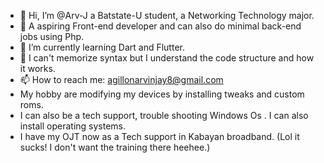 - 👋 Hi, I’m @Arv-J a Batstate-U student, a Networking Technology major.
- 👀 A aspiring Front-end developer and can also do minimal back-end jobs using Php.
- 🌱 I’m currently learning Dart and Flutter.
- 💞️ I can't memorize syntax but I understand the code structure and how it works.
- 📫 How to reach me: agillonarvinjay8@gmail.com
- My hobby are modifying my devices by installing tweaks and custom roms.
- I can also be a tech support, trouble shooting Windows Os . I can also install operating systems.
- I have my OJT now as a Tech support in Kabayan broadband. (Lol it sucks! I don't want the training there heehee.) 

<!---
Arv-J/Arv-J is a ✨ special ✨ repository because its `README.md` (this file) appears on your GitHub profile.
You can click the Preview link to take a look at your changes.
--->
